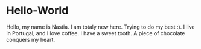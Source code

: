 # Hello-World

Hello, my name is Nastia. I am totaly new here. Trying to do my best :). I live in Portugal, and I love coffee.
I have a sweet tooth. A piece of chocolate conquers my heart.
